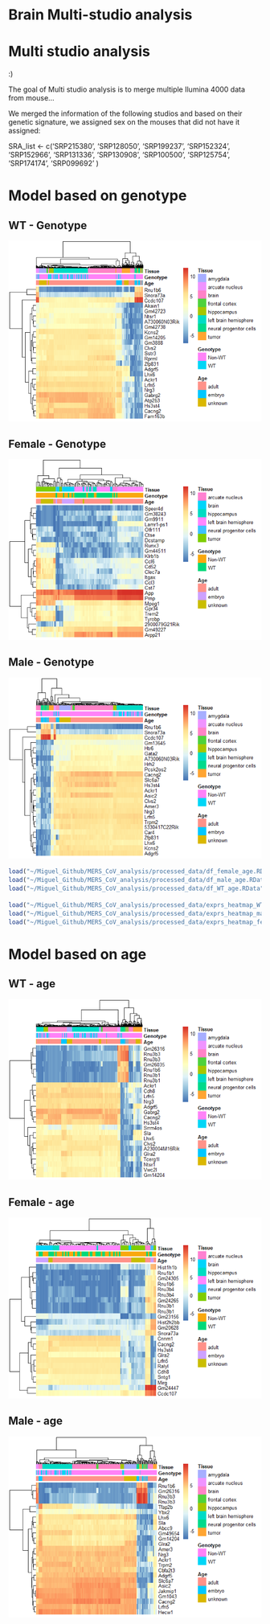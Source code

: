 Brain Multi-studio analysis
================

<!-- README.md is generated fom README.Rmd. Please edit that file -->

# Multi studio analysis

:) <!-- badges: start --> <!-- badges: end -->

The goal of Multi studio analysis is to merge multiple Ilumina 4000 data
from mouse…

We merged the information of the following studios and based on their
genetic signature, we assigned sex on the mouses that did not have it
assigned:

SRA\_list &lt;- c(‘SRP215380’, ‘SRP128050’, ‘SRP199237’, ‘SRP152324’,
‘SRP152966’, ‘SRP131336’, ‘SRP130908’, ‘SRP100500’, ‘SRP125754’,
‘SRP174174’, ‘SRP099692’ )

# Model based on genotype

## WT - Genotype

![](README_files/figure-gfm/unnamed-chunk-2-1.png)<!-- -->

## Female - Genotype

![](README_files/figure-gfm/pressure-1.png)<!-- -->

## Male - Genotype

![](README_files/figure-gfm/unnamed-chunk-3-1.png)<!-- -->

``` r
load("~/Miguel_Github/MERS_CoV_analysis/processed_data/df_female_age.RData")
load("~/Miguel_Github/MERS_CoV_analysis/processed_data/df_male_age.RData")
load("~/Miguel_Github/MERS_CoV_analysis/processed_data/df_WT_age.RData")

load("~/Miguel_Github/MERS_CoV_analysis/processed_data/exprs_heatmap_WT_age.RData")
load("~/Miguel_Github/MERS_CoV_analysis/processed_data/exprs_heatmap_male_age.RData")
load("~/Miguel_Github/MERS_CoV_analysis/processed_data/exprs_heatmap_female_age.RData")
```

# Model based on age

## WT - age

![](README_files/figure-gfm/unnamed-chunk-5-1.png)<!-- -->

## Female - age

![](README_files/figure-gfm/unnamed-chunk-6-1.png)<!-- -->

## Male - age

![](README_files/figure-gfm/unnamed-chunk-7-1.png)<!-- -->
